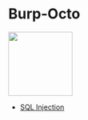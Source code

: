 # Burp-Octo

<p align=left><a href=https://portswigger.net/web-security/dashboard><img src=https://encrypted-tbn0.gstatic.com/images?q=tbn:ANd9GcTJb0bbDybnNl5nwVfsEN6YL0vEr_cwS-QGu7FsHZ4ICm0Pgt93J-q_9Pb0rYQM-cRToCs&usqp=CAU width=128 height=128></a>

* <a href=https://github.com/KR45/Burp-octo/tree/main/sql_injection>SQL Injection </a>
